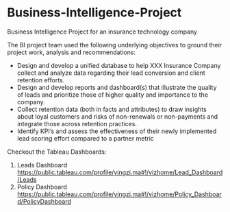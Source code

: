 # Business-Intelligence-Project
Business Intelligence Project for an insurance technology company


The BI project team used the following underlying objectives to ground their project work, analysis and recommendations:

- Design and develop a unified database to help XXX Insurance Company collect and analyze data regarding their lead conversion and client retention efforts.
- Design and develop reports and dashboard(s) that illustrate the quality of leads and prioritize those of higher quality and importance to the company.
- Collect retention data (both in facts and attributes) to draw insights about loyal customers and risks of non-renewals or non-payments and integrate those across retention practices.
- Identify KPI’s and assess the effectiveness of their newly implemented lead scoring effort compared to a partner metric

Checkout the Tableau Dashboards: 
1. Leads Dashboard https://public.tableau.com/profile/yingzi.ma#!/vizhome/Lead_Dashboard/Leads 
2. Policy Dashboard https://public.tableau.com/profile/yingzi.ma#!/vizhome/Policy_Dashboard/PolicyDashboard
